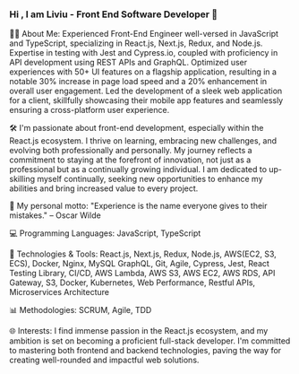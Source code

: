 ### Hi , I am Liviu - Front End Software Developer 👋

👨‍💻 About Me: Experienced Front-End Engineer well-versed in JavaScript and TypeScript, specializing in React.js, Next.js, Redux, and Node.js. Expertise in testing with Jest and Cypress.io, coupled with proficiency in API development using REST APIs and GraphQL. Optimized user experiences with 50+ UI features on a flagship application, resulting in a notable 30% increase in page load speed and a 20% enhancement in overall user engagement. Led the development of a sleek web application for a client, skillfully showcasing their mobile app features and seamlessly ensuring a cross-platform user experience.

🛠️ I'm passionate about front-end development, especially within the React.js ecosystem. I thrive on learning, embracing new challenges, and evolving both professionally and personally. My journey reflects a commitment to staying at the forefront of innovation, not just as a professional but as a continually growing individual. I am dedicated to up-skilling myself continually, seeking new opportunities to enhance my abilities and bring increased value to every project.

🚀 My personal motto: "Experience is the name everyone gives to their mistakes." – Oscar Wilde

💻 Programming Languages: JavaScript, TypeScript

🔧 Technologies & Tools: React.js, Next.js, Redux, Node.js, AWS(EC2, S3, ECS), Docker, Nginx, MySQL GraphQL, Git, Agile, Cypress, Jest, React Testing Library,  CI/CD, AWS Lambda, AWS S3, AWS EC2, AWS RDS, API Gateway, S3, Docker, Kubernetes, Web Performance, Restful APIs, Microservices Architecture

📊 Methodologies: SCRUM, Agile, TDD

🌐 Interests: I find immense passion in the React.js ecosystem, and my ambition is set on becoming a proficient full-stack developer. I'm committed to mastering both frontend and backend technologies, paving the way for creating well-rounded and impactful web solutions.
